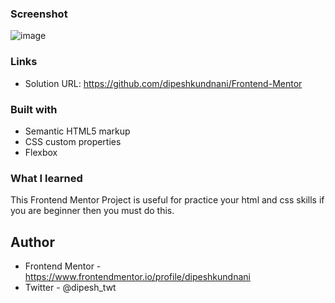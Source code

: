 ### Screenshot

![image](https://user-images.githubusercontent.com/62235763/186230757-3361b674-64d3-4430-814f-f95a43ad995d.png)

### Links

- Solution URL: https://github.com/dipeshkundnani/Frontend-Mentor

### Built with

- Semantic HTML5 markup
- CSS custom properties
- Flexbox

### What I learned

This Frontend Mentor Project is useful for practice your html and css skills if you are beginner then you must do this.

## Author

- Frontend Mentor - https://www.frontendmentor.io/profile/dipeshkundnani
- Twitter - @dipesh_twt

